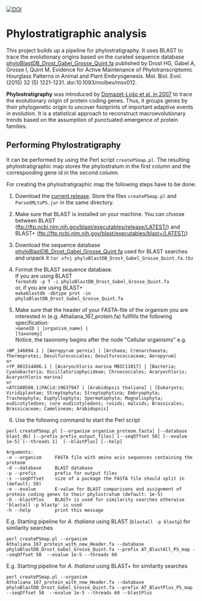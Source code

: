 [![DOI](https://zenodo.org/badge/54985829.svg)](https://doi.org/10.5281/zenodo.3555546)

Phylostratigraphic analysis
=================

This project builds up a pipeline for phylostratigraphy. It uses BLAST to trace the evolutionary origins based on the curated sequence database <a href="http://msbi.ipb-halle.de/download/phyloBlastDB_Drost_Gabel_Grosse_Quint.fa.tbz">phyloBlastDB_Drost_Gabel_Grosse_Quint.fa</a> published by Drost HG, Gabel A, Grosse I, Quint M. Evidence for Active Maintenance of Phylotranscriptomic Hourglass Patterns in Animal and Plant Embryogenesis. Mol. Biol. Evol. (2015) 32 (5) 1221-1231. doi:10.1093/molbev/msv012.

__Phylostratigraphy__ was introduced by <a href="http://www.sciencedirect.com/science/article/pii/S0168952507002995">Domazet-Lo&scaron;o et al. in 2007</a> to trace the evolutionary origin of protein coding genes. Thus, it groups genes by their phylogenetic origin to uncover footprints of important adaptive events in evolution.
It is a statistical approach to reconstruct macroevolutionary trends based on the assumption of punctuated emergence of protein families.

## Performing Phylostratigraphy

It can be performed by using the Perl script `createPSmap.pl`. The resulting phylostratigraphic map stores the phylostratum in the first column and the corresponding gene id in the second column.

For creating the phylostratigraphic map the following steps have to be done:

1) Download the <a href ="https://github.com/AlexGa/Phylostratigraphy/releases">current release</a>. Store the files `createPSmap.pl` and `ParseXMLtoPS.jar` in the same directory.

2) Make sure that BLAST is installed on your machine. You can choose between BLAST (ftp://ftp.ncbi.nlm.nih.gov/blast/executables/release/LATEST/) and BLAST+ (ftp://ftp.ncbi.nlm.nih.gov/blast/executables/blast+/LATEST/)

3) Download the sequence database <a href="https://msbi.ipb-halle.de/download/phyloBlastDB_Drost_Gabel_Grosse_Quint.fa.tbz">phyloBlastDB_Drost_Gabel_Grosse_Quint.fa</a> used for BLAST searches and unpack it 
`tar xfvj phyloBlastDB_Drost_Gabel_Grosse_Quint.fa.tbz`

4) Format the BLAST sequence database.<br />
If you are using BLAST<br />
`formatdb -p T -i phyloBlastDB_Drost_Gabel_Grosse_Quint.fa`<br />
or, if you are using BLAST+<br />
`makeblastdb -dbtype prot -in phyloBlastDB_Drost_Gabel_Grosse_Quint.fa`<br />

5) Make sure that the header of your FASTA-file of the organism you are interested in (e.g. Athaliana_167_protein.fa) fullfills the following specification:<br />
<code>>GeneID | [organism_name] | [taxonomy]</code><br />
Notice, the taxonomy begins after the node "Cellular organisms" e.g.
```{terminal}
>NP_146894.1 | [Aeropyrum pernix] | [Archaea; Crenarchaeota; Thermoprotei; Desulfurococcales; Desulfurococcaceae; Aeropyrum]
or
>YP_001514406.1 | [Acaryochloris marina MBIC11017] | [Bacteria; Cyanobacteria; Oscillatoriophycideae; Chroococcales; Acaryochloris; Acaryochloris marina]
or
>ATCG00500.1|PACid:19637947 | [Arabidopsis thaliana] | [Eukaryota; Viridiplantae; Streptophyta; Streptophytina; Embryophyta; Tracheophyta; Euphyllophyta; Spermatophyta; Magnoliophyta; eudicotyledons; core eudicotyledons; rosids; malvids; Brassicales; Brassicaceae; Camelineae; Arabidopsis]
```

6) Use the following command to start the Perl script<br />
```terminal
perl createPSmap.pl [--organism organism_proteom.fasta] [--database blast_db] [--prefix prefix_output_files] [--seqOffset 50] [--evalue 1e-5] [--threads 1]  [--blastPlus] [--help]

Arguments:
-o --organism     FASTA file with amino acis sequences containing the proteom
-d --database     BLAST database
-p --prefix       prefix for output files 
-s --seqOffset    size of a package the FASTA file should split in (default: 50)
-e --evalue       E-value for BLAST comparisons and assignment of protein coding genes to their phylostratum (default: 1e-5)
-b --blastPlus    BLAST+ is used for similarity searches otherwise 'blastall -p blastp' is used
-h --help         print this message
```

E.g. Starting pipeline for *A. thaliana* using BLAST (`blastall -p blastp`) for similarity searches<br />
```terminal
perl createPSmap.pl --organism Athaliana_167_protein_with_new_Header.fa --database phyloBlastDB_Drost_Gabel_Grosse_Quint.fa --prefix AT_BlastAll_PS_map --seqOffset 50  --evalue 1e-5 --threads 60
```
E.g. Starting pipeline for *A. thaliana* using BLAST+ for similarity searches<br />
```terminal
perl createPSmap.pl --organism Athaliana_167_protein_with_new_Header.fa --database phyloBlastDB_Drost_Gabel_Grosse_Quint.fa --prefix AT_BlastPlus_PS_map --seqOffset 50  --evalue 1e-5 --threads 60 --blastPlus
```
